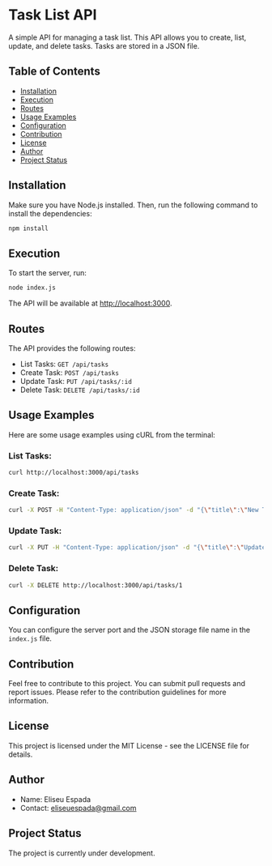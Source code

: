# Task List API

A simple API for managing a task list. This API allows you to create, list, update, and delete tasks. Tasks are stored in a JSON file.

## Table of Contents

- [Installation](#installation)
- [Execution](#execution)
- [Routes](#routes)
- [Usage Examples](#usage-examples)
- [Configuration](#configuration)
- [Contribution](#contribution)
- [License](#license)
- [Author](#author)
- [Project Status](#project-status)

## Installation

Make sure you have Node.js installed. Then, run the following command to install the dependencies:

```bash
npm install
```

## Execution

To start the server, run:

```bash
node index.js
```

The API will be available at [http://localhost:3000](http://localhost:3000).

## Routes

The API provides the following routes:

- List Tasks: `GET /api/tasks`
- Create Task: `POST /api/tasks`
- Update Task: `PUT /api/tasks/:id`
- Delete Task: `DELETE /api/tasks/:id`

## Usage Examples

Here are some usage examples using cURL from the terminal:

### List Tasks:

```bash
curl http://localhost:3000/api/tasks
```

### Create Task:

```bash
curl -X POST -H "Content-Type: application/json" -d "{\"title\":\"New Task\",\"completed\":false}" http://localhost:3000/api/tasks
```

### Update Task:

```bash
curl -X PUT -H "Content-Type: application/json" -d "{\"title\":\"Updated Task\",\"completed\":true}" http://localhost:3000/api/tasks/1
```

### Delete Task:

```bash
curl -X DELETE http://localhost:3000/api/tasks/1
```

## Configuration

You can configure the server port and the JSON storage file name in the `index.js` file.

## Contribution

Feel free to contribute to this project. You can submit pull requests and report issues. Please refer to the contribution guidelines for more information.

## License

This project is licensed under the MIT License - see the LICENSE file for details.

## Author

- Name: Eliseu Espada
- Contact: eliseuespada@gmail.com

## Project Status

The project is currently under development.